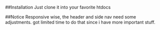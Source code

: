##Installation
	Just clone it into your favorite htdocs
	
##Notice
	Responsive wise, the header and side nav need some adjustments. got limited time to do that since i have more important stuff. 
	